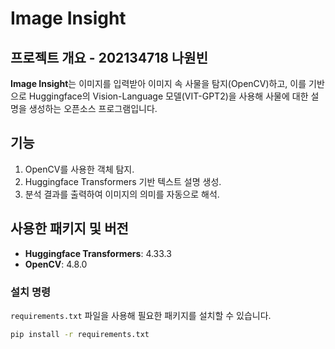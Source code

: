 # Image Insight

## 프로젝트 개요 - 202134718 나원빈

**Image Insight**는 이미지를 입력받아 이미지 속 사물을 탐지(OpenCV)하고, 이를 기반으로 Huggingface의 Vision-Language 모델(VIT-GPT2)을 사용해 사물에 대한 설명을 생성하는 오픈소스 프로그램입니다.

## 기능
1. OpenCV를 사용한 객체 탐지.
2. Huggingface Transformers 기반 텍스트 설명 생성.
3. 분석 결과를 출력하여 이미지의 의미를 자동으로 해석.

## 사용한 패키지 및 버전
- **Huggingface Transformers**: 4.33.3  
- **OpenCV**: 4.8.0  


### 설치 명령

`requirements.txt` 파일을 사용해 필요한 패키지를 설치할 수 있습니다.

```bash
pip install -r requirements.txt
